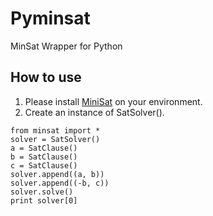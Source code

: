 Pyminsat
====================
MinSat Wrapper for Python

How to use
--------------------
1. Please install [MiniSat](http://minisat.se/Main.html) on your environment.
2. Create an instance of SatSolver().

<pre><code>from minsat import *
solver = SatSolver()
a = SatClause()
b = SatClause()
c = SatClause()
solver.append((a, b))
solver.append((-b, c))
solver.solve()
print solver[0]</code></pre>
